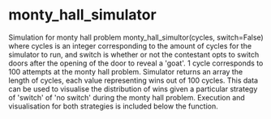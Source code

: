 # monty_hall_simulator
Simulation for monty hall problem
monty_hall_simultor(cycles, switch=False)
where cycles is an integer corresponding to the amount of cycles for the simulator to run, and switch is whether or not the contestant opts to switch doors
after the opening of the door to reveal a 'goat'. 1 cycle corresponds to 100 attempts at the monty hall problem.
Simulator returns an array the length of cycles, each value representing wins out of 100 cycles.
This data can be used to visualise the distribution of wins given a particular strategy of 'switch' of 'no switch' during the monty hall problem.
Execution and visualisation for both strategies is included below the function.
